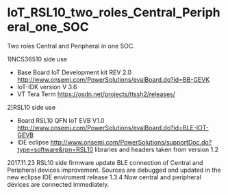 # IoT_RSL10_two_roles_Central_Peripheral_one_SOC
Two roles Central and Peripheral in one SOC.

1)NCS36510 side use
- Base Board IoT Development kit REV 2.0 http://www.onsemi.com/PowerSolutions/evalBoard.do?id=BB-GEVK
- IoT-IDK version V 3.6
- VT Tera Term https://osdn.net/projects/ttssh2/releases/

2)RSL10 side use
- Board RSL10 QFN IoT EVB V1.0 http://www.onsemi.com/PowerSolutions/evalBoard.do?id=BLE-IOT-GEVB
- IDE eclipse http://www.onsemi.com/PowerSolutions/supportDoc.do?type=software&rpn=RSL10 libraries and headers taken from version 1.2

2017.11.23 
RSL10 side firmware update
BLE connection of Central and Peripheral devices improvement. Sources are debugged and updated in the new eclipse IDE enviroment release 1.3.4 Now central and peripheral devices are connected immediately.
